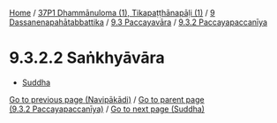 
[Home](/) / [37P1 Dhammānuloma (1), Tikapaṭṭhānapāḷi (1)](../../...md) / [9 Dassanenapahātabbattika](../...md) / [9.3 Paccayavāra](...md) / [9.3.2 Paccayapaccanīya](../37P1/9/9.3/9.3.2.md)

# 9.3.2.2 Saṅkhyāvāra

* [Suddha](9.3.2.2/Suddha.md)

[Go to previous page (Navipākādi)](9.3.2.1/Navipakadi.md) / [Go to parent page (9.3.2 Paccayapaccanīya)](../37P1/9/9.3/9.3.2.md) / [Go to next page (Suddha)](9.3.2.2/Suddha.md)


